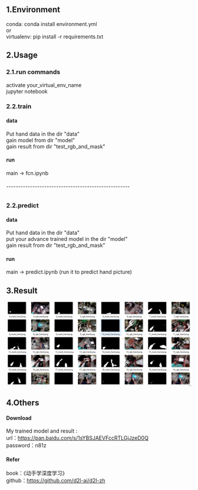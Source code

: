 ## 1.Environment
conda: conda install environment.yml  
or  
virtualenv: pip install -r requirements.txt  

## 2.Usage
### 2.1.run commands
activate your_virtual_env_name  
jupyter notebook  
### 2.2.train
#### data 
Put hand data in the dir "data"  
gain model from dir "model"  
gain result from dir "test_rgb_and_mask"  
#### run  
main -> fcn.ipynb  
###### ----------------------------------------------------
### 2.2.predict
#### data 
Put hand data in the dir "data"  
put your advance trained model in the dir "model"  
gain result from dir "test_rgb_and_mask"  
#### run
main -> predict.ipynb (run it to predict hand picture)  


## 3.Result

![Image](https://github.com/WhaleFalles/hand_segmentaition/blob/master/main/2019-12-20%20175224.png)  
## 4.Others

#### Download
My trained model and result :  
url：https://pan.baidu.com/s/1sYBSJAEVFccRTLGjJzeD0Q   
password：n81z   

#### Refer
book：《动手学深度学习》  
github：https://github.com/d2l-ai/d2l-zh  
```python

```
